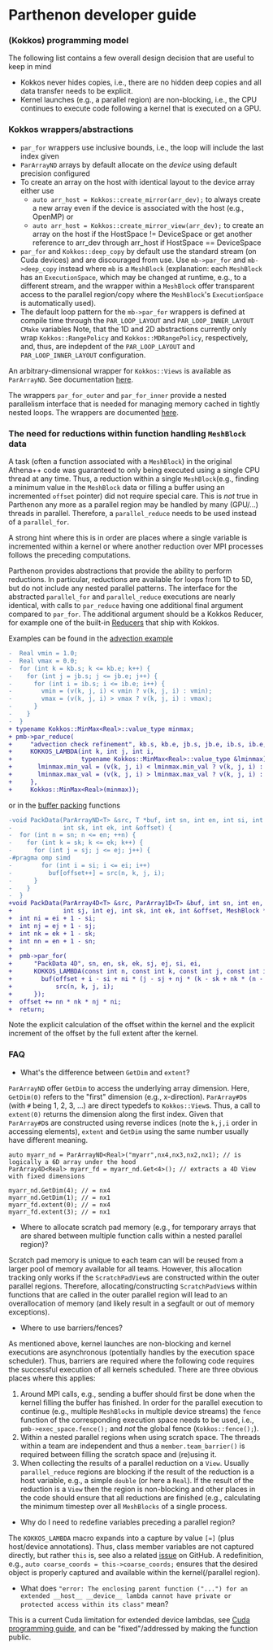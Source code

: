 # Parthenon developer guide

### (Kokkos) programming model

The following list contains a few overall design decision that are useful to keep in mind

- Kokkos never hides copies, i.e., there are no hidden deep copies and all data transfer needs to be explicit.
- Kernel launches (e.g., a parallel region) are non-blocking, i.e., the CPU continues to execute code following a kernel that is executed on a GPU.

### Kokkos wrappers/abstractions

- `par_for` wrappers use inclusive bounds, i.e., the loop will include the last index given
- `ParArrayND` arrays by default allocate on the *device* using default precision configured
- To create an array on the host with identical layout to the device array either use
  - `auto arr_host = Kokkos::create_mirror(arr_dev);` to always create a new array even if the device is associated with the host (e.g., OpenMP) or
  - `auto arr_host = Kokkos::create_mirror_view(arr_dev);` to create an array on the host if the HostSpace != DeviceSpace or get another reference to arr_dev through arr_host if HostSpace == DeviceSpace
- `par_for` and `Kokkos::deep_copy` by default use the standard stream (on Cuda devices) and are discouraged from use. Use `mb->par_for` and `mb->deep_copy` instead where `mb` is a `MeshBlock` (explanation: each `MeshBlock` has an `ExecutionSpace`, which may be changed at runtime, e.g., to a different stream, and the wrapper within a `MeshBlock` offer transparent access to the parallel region/copy where the `MeshBlock`'s `ExecutionSpace` is automatically used).
- The default loop pattern for the `mb->par_for` wrappers is defined at compile time through the `PAR_LOOP_LAYOUT` and `PAR_LOOP_INNER_LAYOUT` `CMake` variables Note, that the 1D and 2D abstractions currently only wrap `Kokkos::RangePolicy` and `Kokkos::MDRangePolicy`, respectively, and, thus, are indepdent of the `PAR_LOOP_LAYOUT` and `PAR_LOOP_INNER_LAYOUT` configuration.

An arbitrary-dimensional wrapper for `Kokkos::Views` is available as
`ParArrayND`. See documentation [here](parthenon_arrays.md).

The wrappers `par_for_outer` and `par_for_inner` provide a nested parallelism interface that is needed for managing memory cached in tightly nested loops. The wrappers are documented [here](nested_par_for.md).

### The need for reductions within function handling `MeshBlock` data

A task (often a function associated with a `MeshBlock`) in the original Athena++ code was guaranteed to only being executed using a single CPU thread at any time.
Thus, a reduction within a single `MeshBlock`(e.g., finding a minimum value in the `MeshBlock` data or filling a buffer using an incremented `offset` pointer) did not require special care.
This is *not* true in Parthenon any more as a parallel region may be handled by many (GPU/...) threads in parallel.
Therefore, a `parallel_reduce` needs to be used instead of a `parallel_for`.

A strong hint where this is in order are places where a single variable is incremented within a kernel or where another reduction over MPI processes follows the preceding computations.

Parthenon provides abstractions that provide the ability to perform reductions.  In particular, reductions are available for loops from 1D to 5D, but do not include any nested parallel patterns.  The interface for the abstracted `parallel_for` and `parallel_reduce` executions are nearly identical, with calls to `par_reduce` having one additional final argument compared to `par_for`.  The additional argument should be a Kokkos Reducer, for example one of the built-in [Reducers](https://github.com/kokkos/kokkos/wiki/Custom-Reductions%3A-Built-In-Reducers) that ship with Kokkos.

Examples can be found in the [advection example](../example/advection/advection_package.cpp)
```diff
-  Real vmin = 1.0;
-  Real vmax = 0.0;
-  for (int k = kb.s; k <= kb.e; k++) {
-    for (int j = jb.s; j <= jb.e; j++) {
-      for (int i = ib.s; i <= ib.e; i++) {
-        vmin = (v(k, j, i) < vmin ? v(k, j, i) : vmin);
-        vmax = (v(k, j, i) > vmax ? v(k, j, i) : vmax);
-      }
-    }
-  }
+ typename Kokkos::MinMax<Real>::value_type minmax;
+ pmb->par_reduce(
+     "advection check refinement", kb.s, kb.e, jb.s, jb.e, ib.s, ib.e,
+     KOKKOS_LAMBDA(int k, int j, int i,
+                   typename Kokkos::MinMax<Real>::value_type &lminmax) {
+       lminmax.min_val = (v(k, j, i) < lminmax.min_val ? v(k, j, i) : lminmax.min_val);
+       lminmax.max_val = (v(k, j, i) > lminmax.max_val ? v(k, j, i) : lminmax.max_val);
+     },
+     Kokkos::MinMax<Real>(minmax));
```
or in the [buffer packing]() functions
```diff
-void PackData(ParArrayND<T> &src, T *buf, int sn, int en, int si, int ei, int sj, int ej,
-              int sk, int ek, int &offset) {
-  for (int n = sn; n <= en; ++n) {
-    for (int k = sk; k <= ek; k++) {
-      for (int j = sj; j <= ej; j++) {
-#pragma omp simd
-        for (int i = si; i <= ei; i++)
-          buf[offset++] = src(n, k, j, i);
-      }
-    }
-  }
+void PackData(ParArray4D<T> &src, ParArray1D<T> &buf, int sn, int en, int si, int ei,
+              int sj, int ej, int sk, int ek, int &offset, MeshBlock *pmb) {
+  int ni = ei + 1 - si;
+  int nj = ej + 1 - sj;
+  int nk = ek + 1 - sk;
+  int nn = en + 1 - sn;
+
+  pmb->par_for(
+      "PackData 4D", sn, en, sk, ek, sj, ej, si, ei,
+      KOKKOS_LAMBDA(const int n, const int k, const int j, const int i) {
+        buf(offset + i - si + ni * (j - sj + nj * (k - sk + nk * (n - sn)))) =
+            src(n, k, j, i);
+      });
+  offset += nn * nk * nj * ni;
+  return;
```
Note the explicit calculation of the offset within the kernel and the explicit increment of the offset by the full extent after the kernel.



### FAQ

- What's the difference between `GetDim` and `extent`?

`ParArrayND` offer `GetDim` to access the underlying array dimension.
Here, `GetDim(0)` refers to the "first" dimension (e.g., x-direction).
`ParArray#D`s (with `#` being 1, 2, 3, ...) are direct typedefs to `Kokkos::View`s.
Thus, a call to `extent(0)` returns the dimension along the first index.
Given that `ParArray#D`s are constructed using reverse indices (note the `k,j,i` order in accessing elements), `extent` and `GetDim` using the same number usually have different meaning.

```
auto myarr_nd = ParArrayND<Real>("myarr",nx4,nx3,nx2,nx1); // is logically a 6D array under the hood
ParArray4D<Real> myarr_fd = myarr_nd.Get<4>(); // extracts a 4D View with fixed dimensions

myarr_nd.GetDim(4); // = nx4
myarr_nd.GetDim(1); // = nx1
myarr_fd.extent(0); // = nx4
myarr_fd.extent(3); // = nx1
```

- Where to allocate scratch pad memory (e.g., for temporary arrays that are shared between multiple function calls within a nested parallel region)?

Scratch pad memory is unique to each team can will be reused from a larger pool of memory available for all teams.
However, this allocation tracking only works if the `ScratchPadView`s are constructed within the outer parallel regions.
Therefore, allocating/constructing `ScratchPadView`s within functions that are called in the outer parallel region will lead to an overallocation of memory (and likely result in a segfault or out of memory exceptions).

- Where to use barriers/fences?

As mentioned above, kernel launches are non-blocking and kernel executions are asynchronous (potentially handles by the execution space scheduler).
Thus, barriers are required where the following code requires the successful execution of all kernels scheduled.
There are three obvious places where this applies:
1. Around MPI calls, e.g., sending a buffer should first be done when the kernel filling the buffer has finished. In order for the parallel execution to continue (e.g., multiple `MeshBlocks` in multiple device streams) the `fence` function of the corresponding execution space needs to be used, i.e., `pmb->exec_space.fence();` and *not* the global fence (`Kokkos::fence();`).
2. Within a nested parallel regions when using scratch space. The threads within a team are independent and thus a `member.team_barrier()` is required between filling the scratch space and (re)using it.
3. When collecting the results of a parallel reduction on a `View`. Usually `parallel_reduce` regions are blocking if the result of the reduction is a host variable, e.g., a simple `double` (or here a `Real`). If the result of the reduction is a `View` then the region is non-blocking and other places in the code should ensure that all reductions are finished (e.g., calculating the minimum timestep over all `MeshBlocks` of a single process.


- Why do I need to redefine variables preceding a parallel region?

The `KOKKOS_LAMBDA` macro expands into a capture by value `[=]` (plus host/device annotations).
Thus, class member variables are not captured directly, but rather `this` is, see also a related [issue](https://github.com/kokkos/kokkos/issues/695) on GitHub.
A redefinition, e.g., `auto coarse_coords = this->coarse_coords;` ensures that the desired object is properly captured and available within the kernel(/parallel region).

- What does `"error: The enclosing parent function ("...") for an extended __host__ __device__ lambda cannot have private or protected access within its class"` mean?

This is a current Cuda limitation for extended device lambdas, see [Cuda programming guide](https://docs.nvidia.com/cuda/cuda-c-programming-guide/#extended-lambda-restrictions), and can be "fixed"/addressed by making the function public.

